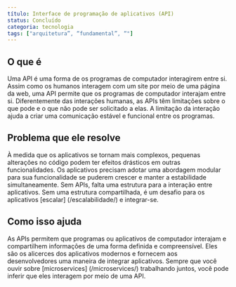 ```yaml
---
título: Interface de programação de aplicativos (API)
status: Concluído
categoria: tecnologia
tags: ["arquitetura”, “fundamental”, “"]
---
```


## O que é

Uma API é uma forma de os programas de computador interagirem entre si. 
Assim como os humanos interagem com um site por meio de uma página da web, uma API permite que os programas de computador interajam entre si. 
Diferentemente das interações humanas, as APIs têm limitações sobre o que pode e o que não pode ser solicitado a elas. 
A limitação da interação ajuda a criar uma comunicação estável e funcional entre os programas.

## Problema que ele resolve

À medida que os aplicativos se tornam mais complexos, pequenas alterações no código podem ter efeitos drásticos em outras funcionalidades. 
Os aplicativos precisam adotar uma abordagem modular para sua funcionalidade se puderem crescer e manter a estabilidade simultaneamente. 
Sem APIs, falta uma estrutura para a interação entre aplicativos. 
Sem uma estrutura compartilhada, é um desafio para os aplicativos [escalar] (/escalabilidade/) e integrar-se.

## Como isso ajuda

As APIs permitem que programas ou aplicativos de computador interajam e compartilhem informações de uma forma definida e compreensível. 
Eles são os alicerces dos aplicativos modernos e fornecem aos desenvolvedores uma maneira de integrar aplicativos. 
Sempre que você ouvir sobre [microservices] (/microservices/) trabalhando juntos, você pode inferir que eles interagem por meio de uma API. 
